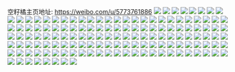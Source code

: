 空籽橘主页地址: https://weibo.com/u/5773761886 
![](https://wx4.sinaimg.cn/mw2000/006iK7dIly1h8xe3gjiffj30u0172n36.jpg) 
![](https://wx4.sinaimg.cn/mw2000/006iK7dIly1h8xe34ojp5j30u016igtx.jpg) 
![](https://wx4.sinaimg.cn/mw2000/006iK7dIly1h8xe3533j7j31900u0dmw.jpg) 
![](https://wx4.sinaimg.cn/mw2000/006iK7dIly1h8xe33bx4gj30u0140jw4.jpg) 
![](https://wx4.sinaimg.cn/mw2000/006iK7dIly1h8xe38x0fuj30u01hc0zv.jpg) 
![](https://wx4.sinaimg.cn/mw2000/006iK7dIly1h8xe3zomazj30u01hcan2.jpg) 
![](https://wx4.sinaimg.cn/mw2000/006iK7dIly1h8xe54ytyuj30u0140qc5.jpg) 
![](https://wx4.sinaimg.cn/mw2000/006iK7dIly1h8s77k6p2yj30u01hc0zv.jpg) 
![](https://wx4.sinaimg.cn/mw2000/006iK7dIly1h8s77l18h0j30u0180qas.jpg) 
![](https://wx4.sinaimg.cn/mw2000/006iK7dIly1h8pw9w25n6j30h90yptck.jpg) 
![](https://wx4.sinaimg.cn/mw2000/006iK7dIly1h8l24mubrjj30mq1960v7.jpg) 
![](https://wx4.sinaimg.cn/mw2000/006iK7dIly1h8l24pbofrj30n01dsgn4.jpg) 
![](https://wx4.sinaimg.cn/mw2000/006iK7dIly1h8l24pwhb8j30n012kwjw.jpg) 
![](https://wx4.sinaimg.cn/mw2000/006iK7dIly1h8l24qi8c7j30u00xm12t.jpg) 
![](https://wx4.sinaimg.cn/mw2000/006iK7dIly1h8l24ma13fj30rs111jx6.jpg) 
![](https://wx4.sinaimg.cn/mw2000/006iK7dIly1h8l24qvg99j30u012j77m.jpg) 
![](https://wx4.sinaimg.cn/mw2000/006iK7dIly1h8ixh6eytvj30u014ftil.jpg) 
![](https://wx4.sinaimg.cn/mw2000/006iK7dIly1h8ixh54kf5j30u0140gsn.jpg) 
![](https://wx4.sinaimg.cn/mw2000/006iK7dIly1h8gog7l63lj31hc0u078c.jpg) 
![](https://wx4.sinaimg.cn/mw2000/006iK7dIly1h8gog7tgquj31hc0u0wiq.jpg) 
![](https://wx4.sinaimg.cn/mw2000/006iK7dIly1h8gog84wksj31hc0u0n0r.jpg) 
![](https://wx4.sinaimg.cn/mw2000/006iK7dIly1h8gog773d6j31hc0u041e.jpg) 
![](https://wx4.sinaimg.cn/mw2000/006iK7dIly1h8gl5knf4mj30u013ddoo.jpg) 
![](https://wx4.sinaimg.cn/mw2000/006iK7dIly1h8gl5lm0tej30u017cakb.jpg) 
![](https://wx4.sinaimg.cn/mw2000/006iK7dIly1h86dxvdcznj31ju1z0u0x.jpg) 
![](https://wx4.sinaimg.cn/mw2000/006iK7dIly1h81mcxdfjnj30z40ku0un.jpg) 
![](https://wx4.sinaimg.cn/mw2000/006iK7dIly1h7ps354dyfj30u012ijym.jpg) 
![](https://wx4.sinaimg.cn/mw2000/006iK7dIly1h7ps30wabzj30u013cqb5.jpg) 
![](https://wx4.sinaimg.cn/mw2000/006iK7dIly1h7ps306evsj30u0140jzw.jpg) 
![](https://wx4.sinaimg.cn/mw2000/006iK7dIly1h7ps31h5uoj30u0140451.jpg) 
![](https://wx4.sinaimg.cn/mw2000/006iK7dIly1h7ps34h92kj30u016mn59.jpg) 
![](https://wx4.sinaimg.cn/mw2000/006iK7dIly1h7ps35k2e4j30u0140tbq.jpg) 
![](https://wx4.sinaimg.cn/mw2000/006iK7dIly1h7nmh47otxj31ds0n0jvm.jpg) 
![](https://wx4.sinaimg.cn/mw2000/006iK7dIly1h7hm8bl4s8j30u0140n5j.jpg) 
![](https://wx4.sinaimg.cn/mw2000/006iK7dIly1h7hm8e1kuej30u013zdnu.jpg) 
![](https://wx4.sinaimg.cn/mw2000/006iK7dIly1h7hm8ffscyj30u0156k1m.jpg) 
![](https://wx4.sinaimg.cn/mw2000/006iK7dIly1h7hm8enw2aj30u013kwmd.jpg) 
![](https://wx4.sinaimg.cn/mw2000/006iK7dIly1h7hm8cytsrj30u011pai1.jpg) 
![](https://wx4.sinaimg.cn/mw2000/006iK7dIly1h7bl03u875j30n01dsqu8.jpg) 
![](https://wx4.sinaimg.cn/mw2000/006iK7dIly1h79bg0i7euj31j02pse82.jpg) 
![](https://wx4.sinaimg.cn/mw2000/006iK7dIly1h74vrtbf76j30zg0zgmyc.jpg) 
![](https://wx4.sinaimg.cn/mw2000/006iK7dIly1h70jvvuhvoj30n007h3zk.jpg) 
![](https://wx4.sinaimg.cn/mw2000/006iK7dIly1h6xoxam89zj30n01dsk16.jpg) 
![](https://wx4.sinaimg.cn/mw2000/006iK7dIly1h6xox81esgj30n01ds7e1.jpg) 
![](https://wx4.sinaimg.cn/mw2000/006iK7dIly1h6xoxdbhukj30n01dsgvf.jpg) 
![](https://wx4.sinaimg.cn/mw2000/006iK7dIly1h6vqh246x8j30k913x42l.jpg) 
![](https://wx4.sinaimg.cn/mw2000/006iK7dIly1h6oy3kj69uj30le0nuq3z.jpg) 
![](https://wx4.sinaimg.cn/mw2000/006iK7dIly1h6i1iep57lj31fu1o0ncd.jpg) 
![](https://wx4.sinaimg.cn/mw2000/006iK7dIly1h6i1ikmamvj31ky1o0wpt.jpg) 
![](https://wx4.sinaimg.cn/mw2000/006iK7dIly1h6i1iqwbt3j31kv1o07tr.jpg) 
![](https://wx4.sinaimg.cn/mw2000/006iK7dIly1h6g9l87t1cj30n01dstru.jpg) 
![](https://wx4.sinaimg.cn/mw2000/006iK7dIly1h6dce8rl2yj31kn1o04ol.jpg) 
![](https://wx4.sinaimg.cn/mw2000/006iK7dIly1h68jfob7nuj30n01dsgom.jpg) 
![](https://wx4.sinaimg.cn/mw2000/006iK7dIly1h67hedyblzj30u00u043c.jpg) 
![](https://wx4.sinaimg.cn/mw2000/006iK7dIly1h61t21iqd9j30u0168qb5.jpg) 
![](https://wx4.sinaimg.cn/mw2000/006iK7dIly1h61t20c2psj30u00u0q80.jpg) 
![](https://wx4.sinaimg.cn/mw2000/006iK7dIly1h606fno80gj30u016ytfn.jpg) 
![](https://wx4.sinaimg.cn/mw2000/006iK7dIly1h606fmg8rcj31ds0n00xr.jpg) 
![](https://wx4.sinaimg.cn/mw2000/006iK7dIly1h5xvmrpf5hj30u016ddik.jpg) 
![](https://wx4.sinaimg.cn/mw2000/006iK7dIly1h556l59peuj31nz27z7wi.jpg) 
![](https://wx4.sinaimg.cn/mw2000/006iK7dIly1h4rkjj7ri0j30u012idnv.jpg) 
![](https://wx4.sinaimg.cn/mw2000/006iK7dIly1h3bj8zfkl5j30sn1ew475.jpg) 
![](https://wx4.sinaimg.cn/mw2000/006iK7dIly1h3bj8yr940j31400u043m.jpg) 
![](https://wx4.sinaimg.cn/mw2000/006iK7dIly1h2poqmegnkj32bk2bkhdu.jpg) 
![](https://wx4.sinaimg.cn/mw2000/006iK7dIly1h2poqzeww2j32bw24jnpe.jpg) 
![](https://wx4.sinaimg.cn/mw2000/006iK7dIly1h2por5o9tfj31o0280kjl.jpg) 
![](https://wx4.sinaimg.cn/mw2000/006iK7dIly1h29ir3u7a1j30u016s7ck.jpg) 
![](https://wx4.sinaimg.cn/mw2000/006iK7dIly1h26mtsyid6j30u014xaeu.jpg) 
![](https://wx4.sinaimg.cn/mw2000/006iK7dIly1h1fwcm5y0kj30u01uwgra.jpg) 
![](https://wx4.sinaimg.cn/mw2000/006iK7dIly1h0xg5l62kwj30ku0rs493.jpg) 
![](https://wx4.sinaimg.cn/mw2000/006iK7dIly1h0ottdgr1gj31k425qnpd.jpg) 
![](https://wx4.sinaimg.cn/mw2000/006iK7dIly1h0bs7ezi93j30u016bn8p.jpg) 
![](https://wx4.sinaimg.cn/mw2000/006iK7dIly1gycb7qzymnj30wh14gncd.jpg) 
![](https://wx4.sinaimg.cn/mw2000/006iK7dIly1gxguve3j3uj30u0140n67.jpg) 
![](https://wx4.sinaimg.cn/mw2000/006iK7dIly1gxguvanff4j30u019gtl5.jpg) 
![](https://wx4.sinaimg.cn/mw2000/006iK7dIly1gwld2s2cqrj30u0140dno.jpg) 
![](https://wx4.sinaimg.cn/mw2000/006iK7dIly1gwld2ysi4tj30u0140n27.jpg) 
![](https://wx4.sinaimg.cn/mw2000/006iK7dIly1gvducqkcj2j60u0127n2d02.jpg) 
![](https://wx4.sinaimg.cn/mw2000/006iK7dIly1gvducrb3j0j60u01autgq02.jpg) 
![](https://wx4.sinaimg.cn/mw2000/006iK7dIly1gvducso3qcj60u0140tns02.jpg) 
![](https://wx4.sinaimg.cn/mw2000/006iK7dIly1guq6hqd0ulj60u0166gu702.jpg) 
![](https://wx4.sinaimg.cn/mw2000/006iK7dIly1gtubckildej31o0280kjl.jpg) 
![](https://wx4.sinaimg.cn/mw2000/006iK7dIly1gsf1djcaysj30u0152e81.jpg) 
![](https://wx4.sinaimg.cn/mw2000/006iK7dIly1gou5ce4ksrj30u0140qce.jpg) 
![](https://wx4.sinaimg.cn/mw2000/006iK7dIly1gou5cg3zwmj31400u0wkp.jpg) 
![](https://wx4.sinaimg.cn/mw2000/006iK7dIly1gou5cghrfdj30u0140wks.jpg) 
![](https://wx4.sinaimg.cn/mw2000/006iK7dIly1gou5cdog9pj31400u044d.jpg) 
![](https://wx4.sinaimg.cn/mw2000/006iK7dIly1gou5ch8utlj31400u0764.jpg) 
![](https://wx4.sinaimg.cn/mw2000/006iK7dIly1gou5cj20k9j30u01hctym.jpg) 
![](https://wx4.sinaimg.cn/mw2000/006iK7dIly1go3jwfczryj31400u0qg1.jpg) 
![](https://wx4.sinaimg.cn/mw2000/006iK7dIly1go3jwgx9d0j31400u0gxo.jpg) 
![](https://wx4.sinaimg.cn/mw2000/006iK7dIly1go3jweafhkj30u014013w.jpg) 
![](https://wx4.sinaimg.cn/mw2000/006iK7dIly1go3jwfwmbdj31400u0tl5.jpg) 
![](https://wx4.sinaimg.cn/mw2000/006iK7dIly1go3jwddzxjj318a0u07h5.jpg) 
![](https://wx4.sinaimg.cn/mw2000/006iK7dIly1go3jwkg5uuj31000u07ff.jpg) 
![](https://wx4.sinaimg.cn/mw2000/006iK7dIly1go3jwiuzw9j30u01407il.jpg) 
![](https://wx4.sinaimg.cn/mw2000/006iK7dIly1go3jwjnguyj31400u04b7.jpg) 
![](https://wx4.sinaimg.cn/mw2000/006iK7dIly1go3jwi1u6mj31400u07hg.jpg) 
![](https://wx4.sinaimg.cn/mw2000/006iK7dIly1gn84szj84ej31ii25n4qp.jpg) 
![](https://wx4.sinaimg.cn/mw2000/006iK7dIly1gn84sz2cuwj31mb25v4qp.jpg) 
![](https://wx4.sinaimg.cn/mw2000/006iK7dIly1gn84t00u77j31hr2807wh.jpg) 
![](https://wx4.sinaimg.cn/mw2000/006iK7dIly1gmyp9c2kaij31400u0qap.jpg) 
![](https://wx4.sinaimg.cn/mw2000/006iK7dIly1gmypa27xayj30u0140amw.jpg) 
![](https://wx4.sinaimg.cn/mw2000/006iK7dIly1gm8je6bihdj30u014046k.jpg) 
![](https://wx4.sinaimg.cn/mw2000/006iK7dIly1gm8je6oelaj30u0140q90.jpg) 
![](https://wx4.sinaimg.cn/mw2000/006iK7dIly1gm8je6xrpaj31400u0myy.jpg) 
![](https://wx4.sinaimg.cn/mw2000/006iK7dIly1gm8jei62y1j30u019ddrv.jpg) 
![](https://wx4.sinaimg.cn/mw2000/006iK7dIly1gm8jeabd4rj30u0140127.jpg) 
![](https://wx4.sinaimg.cn/mw2000/006iK7dIly1gm8je9u6skj311j0l4n4e.jpg) 
![](https://wx4.sinaimg.cn/mw2000/006iK7dIly1gm8je97yhhj313j0u0akq.jpg) 
![](https://wx4.sinaimg.cn/mw2000/006iK7dIly1gm8je8rsocj30n01dsx6s.jpg) 
![](https://wx4.sinaimg.cn/mw2000/006iK7dIly1gm8je5tl0sj30u0163n7t.jpg) 
![](https://wx4.sinaimg.cn/mw2000/006iK7dIly1gl55hxj7y7j30xy0lawi4.jpg) 
![](https://wx4.sinaimg.cn/mw2000/006iK7dIly1gl55hxw3h4j314w0n00xo.jpg) 
![](https://wx4.sinaimg.cn/mw2000/006iK7dIly1gl55hx8jqoj30u018h11z.jpg) 
![](https://wx4.sinaimg.cn/mw2000/006iK7dIly1gkmpycvs2xj30u0138qfp.jpg) 
![](https://wx4.sinaimg.cn/mw2000/006iK7dIly1gkmpycjnkzj30u0136n8m.jpg) 
![](https://wx4.sinaimg.cn/mw2000/006iK7dIly1gkmpydeejzj30u0140gz0.jpg) 
![](https://wx4.sinaimg.cn/mw2000/006iK7dIly1gkgygr96uzj30u010adng.jpg) 
![](https://wx4.sinaimg.cn/mw2000/006iK7dIly1gkgygrp23gj31400u0459.jpg) 
![](https://wx4.sinaimg.cn/mw2000/006iK7dIly1gkb4be5shoj31400u0qcv.jpg) 
![](https://wx4.sinaimg.cn/mw2000/006iK7dIly1gkb4bdiu7qj30n00n0q5c.jpg) 
![](https://wx4.sinaimg.cn/mw2000/006iK7dIly1gkb4bdvk0nj30u0188gx7.jpg) 
![](https://wx4.sinaimg.cn/mw2000/006iK7dIly1gjni2y4nn3j30u0140nd1.jpg) 
![](https://wx4.sinaimg.cn/mw2000/006iK7dIly1gjni2yl1mej31400u0gyi.jpg) 
![](https://wx4.sinaimg.cn/mw2000/006iK7dIly1gjni2yzue1j30u0140aq9.jpg) 
![](https://wx4.sinaimg.cn/mw2000/006iK7dIly3geu30omgetj31hc0u0dmu.jpg) 
![](https://wx4.sinaimg.cn/mw2000/006iK7dIly3gen3ub3oplj32bc1qi7wf.jpg) 
![](https://wx4.sinaimg.cn/mw2000/006iK7dIly1g9c0bdtw7bj30b90k03zm.jpg) 
![](https://wx4.sinaimg.cn/mw2000/006iK7dIly1g9c0be67gxj30yo0u0dgr.jpg) 
![](https://wx4.sinaimg.cn/mw2000/006iK7dIly1g9c0e3mxanj30u0140n1v.jpg) 
![](https://wx4.sinaimg.cn/mw2000/006iK7dIly1g91fjzosnjj30u10u078m.jpg) 
![](https://wx4.sinaimg.cn/mw2000/006iK7dIly1g5uyalwvkjj31rc0u0tqj.jpg) 
![](https://wx4.sinaimg.cn/mw2000/006iK7dIly1g5uyamh6n2j31rc0u0apb.jpg) 
![](https://wx4.sinaimg.cn/mw2000/006iK7dIly1g5uyanvtg1j31rc0u0tu7.jpg) 
![](https://wx4.sinaimg.cn/mw2000/006iK7dIly1g5uyapc2i6j31rc0u04lf.jpg) 
![](https://wx4.sinaimg.cn/mw2000/006iK7dIly1g5uyapsl5fj31rc0u0tjq.jpg) 
![](https://wx4.sinaimg.cn/mw2000/006iK7dIly1g5uyaqjpunj31rc0u0qmu.jpg) 
![](https://wx4.sinaimg.cn/mw2000/006iK7dIly1g5uyar6rjcj31rc0u0nag.jpg) 
![](https://wx4.sinaimg.cn/mw2000/006iK7dIly1g5uyarv513j31rc0u0dw4.jpg) 
![](https://wx4.sinaimg.cn/mw2000/006iK7dIly1g5uyasfumgj31rc0u047t.jpg) 
